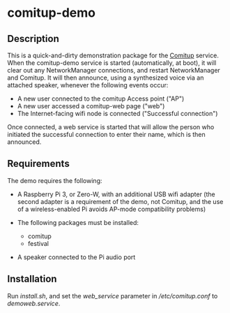 # comitup-demo

## Description

This is a quick-and-dirty demonstration package for the
[Comitup](https://davesteele.github.io/comitup/) service. When the
comitup-demo service is started (automatically, at boot), it will clear out
any NetworkManager connections, and restart NetworkManager and Comitup.
It will then announce, using a synthesized voice via an attached speaker,
whenever the following events occur:

* A new user connected to the comitup Access point ("AP")
* A new user accessed a comitup-web page ("web")
* The Internet-facing wifi node is connected ("Successful connection")

Once connected, a web service is started that will allow the person who
initiated the successful connection to enter their name, which is then
announced.

## Requirements

The demo requires the following:

* A Raspberry Pi 3, or Zero-W, with an additional USB wifi adapter
  (the second adapter is a requirement of the demo, not Comitup, and
  the use of a wireless-enabled Pi avoids AP-mode compatibility problems)

* The following packages must be installed:
    - comitup
    - festival
    
* A speaker connected to the Pi audio port

## Installation

Run *install.sh*, and set the *web_service* parameter in
*/etc/comitup.conf* to *demoweb.service*.
